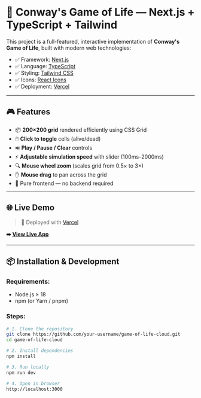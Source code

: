 # 🔬 Conway's Game of Life — Next.js + TypeScript + Tailwind

This project is a full-featured, interactive implementation of **Conway's Game of Life**, built with modern web technologies:

- ✅ Framework: [Next.js](https://nextjs.org/)
- ✅ Language: [TypeScript](https://www.typescriptlang.org/)
- ✅ Styling: [Tailwind CSS](https://tailwindcss.com/)
- ✅ Icons: [React Icons](https://react-icons.github.io/react-icons/)
- ✅ Deployment: [Vercel](https://vercel.com)

---

## 🎮 Features

- 📦 **200×200 grid** rendered efficiently using CSS Grid
- 🖱️ **Click to toggle** cells (alive/dead)
- ⏯️ **Play / Pause / Clear** controls
- ⚡ **Adjustable simulation speed** with slider (100ms–2000ms)
- 🔍 **Mouse wheel zoom** (scales grid from 0.5× to 3×)
- ✋ **Mouse drag** to pan across the grid
- 🧠 Pure frontend — no backend required

---

## 🌐 Live Demo

> 🔗 Deployed with [Vercel](https://vercel.com)

**➡️ [View Live App](https://yuan-game-of-life-cloud.vercel.app/)**  

---

## 📦 Installation & Development

### Requirements:
- Node.js ≥ 18
- npm (or Yarn / pnpm)

### Steps:

```bash
# 1. Clone the repository
git clone https://github.com/your-username/game-of-life-cloud.git
cd game-of-life-cloud

# 2. Install dependencies
npm install

# 3. Run locally
npm run dev

# 4. Open in browser
http://localhost:3000
